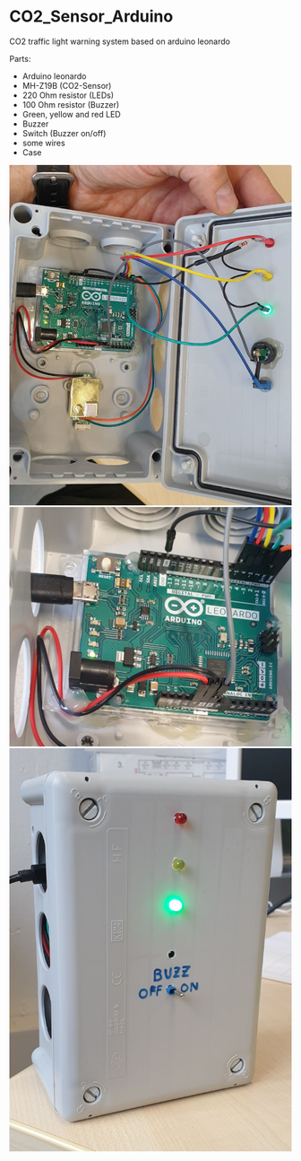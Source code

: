 # CO2_Sensor_Arduino
CO2 traffic light warning system based on arduino leonardo

Parts:
- Arduino leonardo
- MH-Z19B (CO2-Sensor)
- 220 Ohm resistor (LEDs)
- 100 Ohm resistor (Buzzer)
- Green, yellow and red LED
- Buzzer
- Switch (Buzzer on/off)
- some wires
- Case

![CO2Ampel2](https://github.com/codekoch/CO2_Sensor_Arduino/blob/main/CO2Ampel2.jpg)
![CO2Ampel3](https://github.com/codekoch/CO2_Sensor_Arduino/blob/main/CO2Ampel3.jpg)
![CO2Ampel1](https://github.com/codekoch/CO2_Sensor_Arduino/blob/main/CO2Ampel1.jpg)
